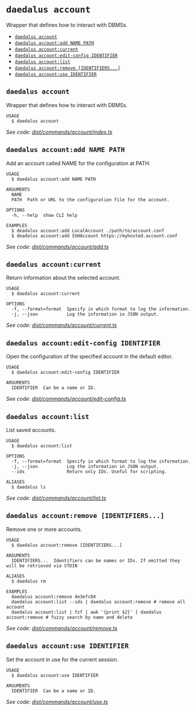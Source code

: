 `daedalus account`
==================

Wrapper that defines how to interact with DBMSs.

* [`daedalus account`](#daedalus-account)
* [`daedalus account:add NAME PATH`](#daedalus-accountadd-name-path)
* [`daedalus account:current`](#daedalus-accountcurrent)
* [`daedalus account:edit-config IDENTIFIER`](#daedalus-accountedit-config-identifier)
* [`daedalus account:list`](#daedalus-accountlist)
* [`daedalus account:remove [IDENTIFIERS...]`](#daedalus-accountremove-identifiers)
* [`daedalus account:use IDENTIFIER`](#daedalus-accountuse-identifier)

## `daedalus account`

Wrapper that defines how to interact with DBMSs.

```
USAGE
  $ daedalus account
```

_See code: [dist/commands/account/index.ts](dist/commands/account/index.ts)_

## `daedalus account:add NAME PATH`

Add an account called NAME for the configuration at PATH.

```
USAGE
  $ daedalus account:add NAME PATH

ARGUMENTS
  NAME
  PATH  Path or URL to the configuration file for the account.

OPTIONS
  -h, --help  show CLI help

EXAMPLES
  $ deadalus account:add LocalAccount ./path/to/account.conf
  $ deadalus account:add SSHAccount https://myhosted.account.conf
```

_See code: [dist/commands/account/add.ts](dist/commands/account/add.ts)_

## `daedalus account:current`

Return information about the selected account.

```
USAGE
  $ daedalus account:current

OPTIONS
  -f, --format=format  Specify in which format to log the information.
  -j, --json           Log the information in JSON output.
```

_See code: [dist/commands/account/current.ts](dist/commands/account/current.ts)_

## `daedalus account:edit-config IDENTIFIER`

Open the configuration of the specified account in the default editor.

```
USAGE
  $ daedalus account:edit-config IDENTIFIER

ARGUMENTS
  IDENTIFIER  Can be a name or ID.
```

_See code: [dist/commands/account/edit-config.ts](dist/commands/account/edit-config.ts)_

## `daedalus account:list`

List saved accounts.

```
USAGE
  $ daedalus account:list

OPTIONS
  -f, --format=format  Specify in which format to log the information.
  -j, --json           Log the information in JSON output.
  --ids                Return only IDs. Useful for scripting.

ALIASES
  $ daedalus ls
```

_See code: [dist/commands/account/list.ts](dist/commands/account/list.ts)_

## `daedalus account:remove [IDENTIFIERS...]`

Remove one or more accounts.

```
USAGE
  $ daedalus account:remove [IDENTIFIERS...]

ARGUMENTS
  IDENTIFIERS...  Identifiers can be names or IDs. If omitted they will be retrieved via STDIN

ALIASES
  $ daedalus rm

EXAMPLES
  daedalus account:remove 4e3efc84
  daedalus account:list --ids | daedalus account:remove # remove all account
  daedalus account:list | fzf | awk '{print $2}' | daedalus account:remove # fuzzy search by name and delete
```

_See code: [dist/commands/account/remove.ts](dist/commands/account/remove.ts)_

## `daedalus account:use IDENTIFIER`

Set the account in use for the current session.

```
USAGE
  $ daedalus account:use IDENTIFIER

ARGUMENTS
  IDENTIFIER  Can be a name or ID.
```

_See code: [dist/commands/account/use.ts](dist/commands/account/use.ts)_
